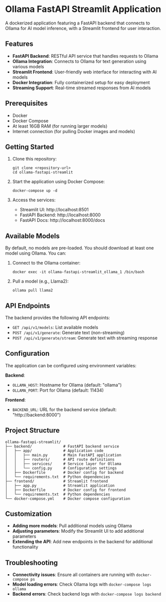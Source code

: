 # Ollama FastAPI Streamlit Application

A dockerized application featuring a FastAPI backend that connects to Ollama for AI model inference, with a Streamlit frontend for user interaction.

## Features

- **FastAPI Backend**: RESTful API service that handles requests to Ollama
- **Ollama Integration**: Connects to Ollama for text generation using various models
- **Streamlit Frontend**: User-friendly web interface for interacting with AI models
- **Docker Integration**: Fully containerized setup for easy deployment
- **Streaming Support**: Real-time streamed responses from AI models

## Prerequisites

- Docker
- Docker Compose
- At least 16GB RAM (for running larger models)
- Internet connection (for pulling Docker images and models)

## Getting Started

1. Clone this repository:

   ```
   git clone <repository-url>
   cd ollama-fastapi-streamlit
   ```

2. Start the application using Docker Compose:

   ```
   docker-compose up -d
   ```

3. Access the services:
   - Streamlit UI: http://localhost:8501
   - FastAPI Backend: http://localhost:8000
   - FastAPI Docs: http://localhost:8000/docs

## Available Models

By default, no models are pre-loaded. You should download at least one model using Ollama. You can:

1. Connect to the Ollama container:

   ```
   docker exec -it ollama-fastapi-streamlit_ollama_1 /bin/bash
   ```

2. Pull a model (e.g., Llama2):
   ```
   ollama pull llama2
   ```

## API Endpoints

The backend provides the following API endpoints:

- `GET /api/v1/models`: List available models
- `POST /api/v1/generate`: Generate text (non-streaming)
- `POST /api/v1/generate/stream`: Generate text with streaming response

## Configuration

The application can be configured using environment variables:

**Backend**:

- `OLLAMA_HOST`: Hostname for Ollama (default: "ollama")
- `OLLAMA_PORT`: Port for Ollama (default: 11434)

**Frontend**:

- `BACKEND_URL`: URL for the backend service (default: "http://backend:8000")

## Project Structure

```
ollama-fastapi-streamlit/
├── backend/              # FastAPI backend service
│   ├── app/              # Application code
│   │   ├── main.py       # Main FastAPI application
│   │   ├── routers/      # API route definitions
│   │   ├── services/     # Service layer for Ollama
│   │   └── config.py     # Configuration settings
│   ├── Dockerfile        # Docker config for backend
│   └── requirements.txt  # Python dependencies
├── frontend/             # Streamlit frontend
│   ├── app.py            # Streamlit application
│   ├── Dockerfile        # Docker config for frontend
│   └── requirements.txt  # Python dependencies
└── docker-compose.yml    # Docker compose configuration
```

## Customization

- **Adding more models**: Pull additional models using Ollama
- **Adjusting parameters**: Modify the Streamlit UI to add additional parameters
- **Extending the API**: Add new endpoints in the backend for additional functionality

## Troubleshooting

- **Connectivity issues**: Ensure all containers are running with `docker-compose ps`
- **Model loading errors**: Check Ollama logs with `docker-compose logs ollama`
- **Backend errors**: Check backend logs with `docker-compose logs backend`
